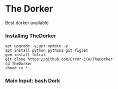 
# The Dorker
Best dorker available

### Installing TheDorker
```
apt upgrade -y;apt update -y
apt install python python2 git figlet
gem install lolcat
git clone https://github.com/Err0r-ICA/TheDorker
cd TheDorker
chmod +x *
```
### Main Input: bash Dork
